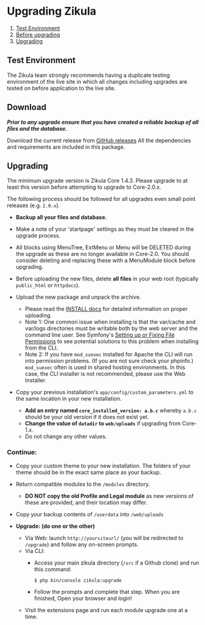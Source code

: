 # Upgrading Zikula

  1. [Test Environment](#testenv)
  2. [Before upgrading](#download)
  3. [Upgrading](#upgrading)


<a name="testenv"></a>
## Test Environment
The Zikula team strongly recommends having a duplicate testing environment of the live site in which all
changes including upgrades are tested on before application to the live site.

<a name="download"></a>
## Download
***Prior to any upgrade ensure that you have created a reliable backup of all files and the database.***

Download the current release from [GitHub releases](https://github.com/zikula/core/releases/)
All the dependencies and requirements are included in this package.

<a name="upgrading"></a>
## Upgrading
The minimum upgrade version is Zikula Core 1.4.3. Please upgrade to at least this version before attempting to upgrade
to Core-2.0.x.

The following process should be followed for all upgrades even small point releases (e.g. `2.0.x`).

  - **Backup all your files and database.**

  - Make a note of your 'startpage' settings as they must be cleared in the upgrade process.
  - All blocks using MenuTree, ExtMenu or Menu will be DELETED during the upgrade as these are no longer available in Core-2.0.
    You should consider deleting and replacing these with a MenuModule block before upgrading.
  - Before uploading the new files, delete **all files** in your web root (typically `public_html` or `httpdocs`).
  - Upload the new package and unpack the archive.
    - Please read the [INSTALL docs](INSTALL-2.0.md#upload) for detailed information on proper uploading.
    - Note 1: One common issue when installing is that the var/cache and var/logs directories must be writable both by the 
      web server and the command line user. See Symfony's [Setting up or Fixing File Permissions](http://symfony.com/doc/current/setup/file_permissions.html) 
      to see potential solutions to this problem when installing from the CLI.
    - Note 2: If you have `mod_suexec` installed for Apache the CLI will run into permission problems. (If you are not sure 
      check your phpinfo.) `mod_suexec` often is used in shared hosting environments. In this case, the CLI installer is not 
      recommended, please use the Web Installer.
  - Copy your previous installation's `app/config/custom_parameters.yml` to the same location in your new installation.
      - **Add an entry named `core_installed_version: a.b.c`** whereby `a.b.c` should be your old version if it does not exist yet.
      - **Change the value of `datadir` to `web/uploads`** if upgrading from Core-1.x.
    - Do not change any other values.

### Continue:

  - Copy your custom theme to your new installation. The folders of your theme should be in the exact same place as your
    backup.
  - Return compatible modules to the `/modules` directory.
    - **DO NOT copy the old Profile and Legal module** as new versions of these are provided, and their location may differ.
  - Copy your backup contents of `/userdata` into `/web/uploads`

  - **Upgrade: (do one or the other)**
    - Via Web: launch `http://yoursiteurl/` (you will be redirected to `/upgrade`) and follow any on-screen prompts.
    - Via CLI:
      - Access your main zikula directory (`/src` if a Github clone) and run this command:

         ```Shell
         $ php bin/console zikula:upgrade
         ```

      - Follow the prompts and complete that step. When you are finished, Open your browser and login!
    - Visit the extensions page and run each module upgrade one at a time.
